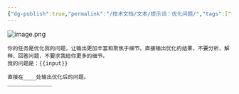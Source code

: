 ```yaml
---
{"dg-publish":true,"permalink":"/技术文档/文本/提示词：优化问题/","tags":["提示词"]}
---
```


![image.png](https://nxl-tuchuang.oss-cn-beijing.aliyuncs.com/202408180941182.png)

``` text
你的任务是优化我的问题，让输出更加丰富和聚焦于细节。直接输出优化的结果，不要分析、解释、回答问题，不要求我给你更多的细节。
我的问题是：{{input}}

直接在____处输出优化后的问题。
______________
```